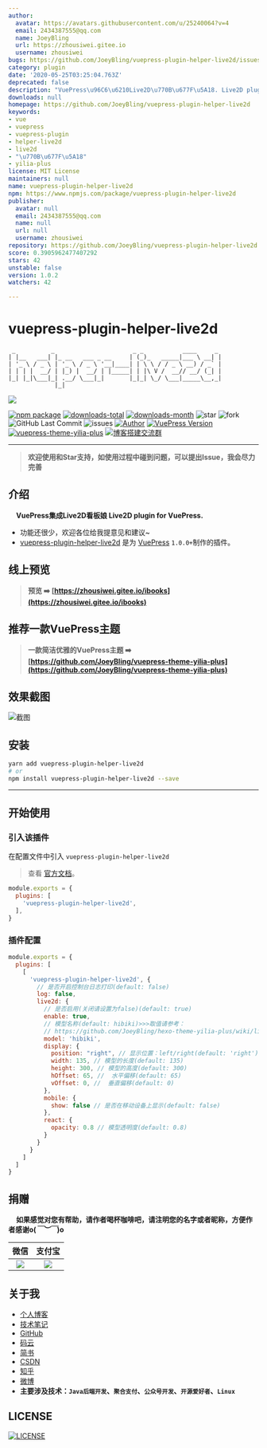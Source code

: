 ```yaml
---
author:
  avatar: https://avatars.githubusercontent.com/u/25240064?v=4
  email: 2434387555@qq.com
  name: JoeyBling
  url: https://zhousiwei.gitee.io
  username: zhousiwei
bugs: https://github.com/JoeyBling/vuepress-plugin-helper-live2d/issues
category: plugin
date: '2020-05-25T03:25:04.763Z'
deprecated: false
description: "VuePress\u96C6\u6210Live2D\u770B\u677F\u5A18. Live2D plugin for VuePress."
downloads: null
homepage: https://github.com/JoeyBling/vuepress-plugin-helper-live2d
keywords:
- vue
- vuepress
- vuepress-plugin
- helper-live2d
- live2d
- "\u770B\u677F\u5A18"
- yilia-plus
license: MIT License
maintainers: null
name: vuepress-plugin-helper-live2d
npm: https://www.npmjs.com/package/vuepress-plugin-helper-live2d
publisher:
  avatar: null
  email: 2434387555@qq.com
  name: null
  url: null
  username: zhousiwei
repository: https://github.com/JoeyBling/vuepress-plugin-helper-live2d
score: 0.3905962477407292
stars: 42
unstable: false
version: 1.0.2
watchers: 42

---
```


# vuepress-plugin-helper-live2d

```
 _          _                      _ _           ____     _
| |__   ___| |_ __   ___ _ __     | (_)_   _____|___ \ __| |
| '_ \ / _ \ | '_ \ / _ \ '__|____| | \ \ / / _ \ __) / _` |
| | | |  __/ | |_) |  __/ | |_____| | |\ V /  __// __/ (_| |
|_| |_|\___|_| .__/ \___|_|       |_|_| \_/ \___|_____\__,_|
             |_|
```

![](https://nodei.co/npm/vuepress-plugin-helper-live2d.png?downloads=true&downloadRank=true&stars=true)

[![npm package](https://img.shields.io/npm/v/vuepress-plugin-helper-live2d.svg?label=vuepress-plugin-helper-live2d)](https://www.npmjs.com/package/vuepress-plugin-helper-live2d)
[![downloads-total](https://img.shields.io/npm/dt/vuepress-plugin-helper-live2d.svg)](https://www.npmjs.com/package/vuepress-plugin-helper-live2d)
[![downloads-month](https://img.shields.io/npm/dm/vuepress-plugin-helper-live2d.svg)](https://www.npmjs.com/package/vuepress-plugin-helper-live2d)
![star](https://img.shields.io/github/stars/JoeyBling/vuepress-plugin-helper-live2d "star")
![fork](https://img.shields.io/github/forks/JoeyBling/vuepress-plugin-helper-live2d "fork")
![GitHub Last Commit](https://img.shields.io/github/last-commit/JoeyBling/vuepress-plugin-helper-live2d.svg?label=commits "GitHub Last Commit")
![issues](https://img.shields.io/github/issues/JoeyBling/vuepress-plugin-helper-live2d "issues")
[![Author](https://img.shields.io/badge/Author-JoeyBling-red.svg "Author")](https://zhousiwei.gitee.io "Author")
[![VuePress Version](https://img.shields.io/badge/VuePress-%3E%3D%201.0.0-blue.svg)](https://v1.vuepress.vuejs.org/zh/)
[![vuepress-theme-yilia-plus](https://img.shields.io/badge/Theme-Yilia_Plus-red.svg "vuepress-theme-yilia-plus")](https://github.com/JoeyBling/vuepress-theme-yilia-plus)
[![博客搭建交流群](https://img.shields.io/badge/QQ群-422625065-red.svg "博客搭建交流群")](https://jq.qq.com/?_wv=1027&k=58Ypj9z "博客搭建交流群")

------------------

> **欢迎使用和Star支持，如使用过程中碰到问题，可以提出Issue，我会尽力完善**

## 介绍
&#160;&#160;&#160;&#160;**VuePress集成Live2D看板娘 Live2D plugin for VuePress.**

- 功能还很少，欢迎各位给我提意见和建议~
- [vuepress-plugin-helper-live2d](https://github.com/JoeyBling/vuepress-plugin-helper-live2d) 是为 [VuePress](https://v1.vuepress.vuejs.org/zh/) `1.0.0+`制作的插件。

## 线上预览

> **预览 ➡️ [https://zhousiwei.gitee.io/ibooks](https://zhousiwei.gitee.io/ibooks)**

## 推荐一款VuePress主题
> **一款简洁优雅的VuePress主题 ➡️ [https://github.com/JoeyBling/vuepress-theme-yilia-plus](https://github.com/JoeyBling/vuepress-theme-yilia-plus)**

## 效果截图

![截图](./examples/images/web_mini.png)

## 安装

```bash
yarn add vuepress-plugin-helper-live2d
# or
npm install vuepress-plugin-helper-live2d --save
```

------------

## 开始使用

### 引入该插件

在配置文件中引入 `vuepress-plugin-helper-live2d`

> 查看 [官方文档](https://v1.vuepress.vuejs.org/zh/plugin/using-a-plugin.html)。

```javascript
module.exports = {
  plugins: [
    'vuepress-plugin-helper-live2d',
  ],
}
```

### 插件配置

```javascript
module.exports = {
  plugins: [
    [
      'vuepress-plugin-helper-live2d', {
        // 是否开启控制台日志打印(default: false)
        log: false,
        live2d: {
          // 是否启用(关闭请设置为false)(default: true)
          enable: true,
          // 模型名称(default: hibiki)>>>取值请参考：
          // https://github.com/JoeyBling/hexo-theme-yilia-plus/wiki/live2d%E6%A8%A1%E5%9E%8B%E5%8C%85%E5%B1%95%E7%A4%BA
          model: 'hibiki',
          display: {
            position: "right", // 显示位置：left/right(default: 'right')
            width: 135, // 模型的长度(default: 135)
            height: 300, // 模型的高度(default: 300)
            hOffset: 65, //  水平偏移(default: 65)
            vOffset: 0, //  垂直偏移(default: 0)
          },
          mobile: {
            show: false // 是否在移动设备上显示(default: false)
          },
          react: {
            opacity: 0.8 // 模型透明度(default: 0.8)
          }
        }
      }
    ]
  ]
}
```

## 捐赠
&#160;&#160;&#160;&#160;**如果感觉对您有帮助，请作者喝杯咖啡吧，请注明您的名字或者昵称，方便作者感谢o(*￣︶￣*)o**

| 微信 | 支付宝 |
| :---: | :---: |
| ![](./examples/images/weixin.png) | ![](./examples/images/alipay.jpeg) |

## 关于我
- [个人博客](https://zhousiwei.gitee.io/)
- [技术笔记](https://zhousiwei.gitee.io/ibooks/)
- [GitHub](https://github.com/JoeyBling)
- [码云](https://gitee.com/zhousiwei)
- [简书](https://www.jianshu.com/u/02cbf31a043a)
- [CSDN](https://blog.csdn.net/qq_30930805)
- [知乎](https://www.zhihu.com/people/joeybling)
- [微博](http://weibo.com/jayinfo)
- **主要涉及技术：`Java后端开发`、`聚合支付`、`公众号开发`、`开源爱好者`、`Linux`**

## LICENSE

[![LICENSE](https://img.shields.io/github/license/JoeyBling/vuepress-plugin-helper-live2d "LICENSE")](./LICENSE "LICENSE")